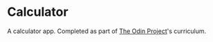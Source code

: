 # Calculator

A calculator app. Completed as part of [The Odin Project](https://www.theodinproject.com/)'s curriculum.
